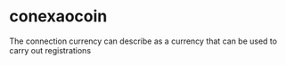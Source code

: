 # conexaocoin
The connection currency can describe as a currency that can be used to carry out registrations 
